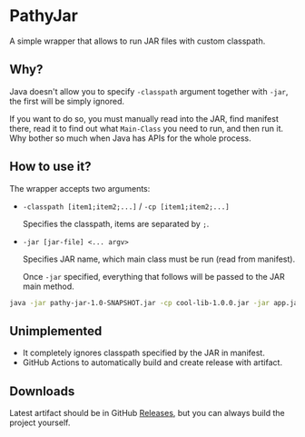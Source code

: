# PathyJar

A simple wrapper that allows to run JAR files with custom classpath.

## Why?

Java doesn't allow you to specify `-classpath` argument together with `-jar`,
the first will be  simply ignored.

If you want to do so, you must manually read into the JAR, find manifest there,
read it to find out what `Main-Class` you need to run, and then run it. Why
bother so much when Java has APIs for the whole process.

## How to use it?

The wrapper accepts two arguments:
- `-classpath [item1;item2;...]` / `-cp [item1;item2;...]`

   Specifies the classpath, items are separated by `;`.
- `-jar [jar-file] <... argv>`

   Specifies JAR name, which main class must be run (read from manifest).
   
   Once `-jar` specified, everything that follows will be passed to the JAR main
   method.

```sh
java -jar pathy-jar-1.0-SNAPSHOT.jar -cp cool-lib-1.0.0.jar -jar app.jar --app-argument
```

## Unimplemented

- It completely ignores classpath specified by the JAR in manifest.
- GitHub Actions to automatically build and create release with artifact.

## Downloads

Latest artifact should be in GitHub [Releases][releases], but you can always
build the project yourself.

[releases]: https://github.com/Brawaru/pathy-jar/releases